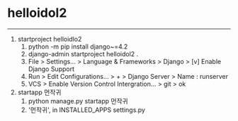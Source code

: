 # helloidol2

---

1. startproject helloidlo2
   1. python -m pip install django~=4.2
   2. django-admin startproject helloidol2 .
   3. File > Settings... > Language & Frameworks > Django > 
      [v] Enable Django Support
   4. Run > Edit Configurations... > + > Django Server > Name : runserver
   5. VCS > Enable Version Control Intergration... > git > ok
2. startapp 먼작귀
   1. python manage.py startapp 먼작귀
   2. '먼작귀', in INSTALLED_APPS settings.py